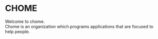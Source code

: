 # CHOME

Welcome to chome. \
Chome is an organization which programs applications that are focused to help people.
